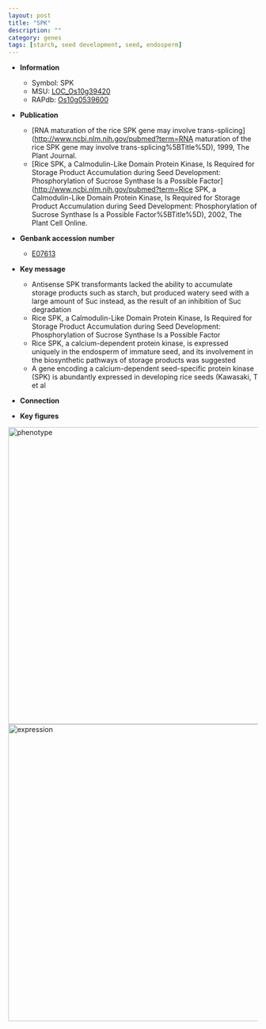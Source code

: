 ```yaml
---
layout: post
title: "SPK"
description: ""
category: genes
tags: [starch, seed development, seed, endosperm]
---
```


* **Information**  
    + Symbol: SPK  
    + MSU: [LOC_Os10g39420](http://rice.plantbiology.msu.edu/cgi-bin/ORF_infopage.cgi?orf=LOC_Os10g39420)  
    + RAPdb: [Os10g0539600](http://rapdb.dna.affrc.go.jp/viewer/gbrowse_details/irgsp1?name=Os10g0539600)  

* **Publication**  
    + [RNA maturation of the rice SPK gene may involve trans-splicing](http://www.ncbi.nlm.nih.gov/pubmed?term=RNA maturation of the rice SPK gene may involve trans-splicing%5BTitle%5D), 1999, The Plant Journal.
    + [Rice SPK, a Calmodulin-Like Domain Protein Kinase, Is Required for Storage Product Accumulation during Seed Development: Phosphorylation of Sucrose Synthase Is a Possible Factor](http://www.ncbi.nlm.nih.gov/pubmed?term=Rice SPK, a Calmodulin-Like Domain Protein Kinase, Is Required for Storage Product Accumulation during Seed Development: Phosphorylation of Sucrose Synthase Is a Possible Factor%5BTitle%5D), 2002, The Plant Cell Online.

* **Genbank accession number**  
    + [E07613](http://www.ncbi.nlm.nih.gov/nuccore/E07613)

* **Key message**  
    + Antisense SPK transformants lacked the ability to accumulate storage products such as starch, but produced watery seed with a large amount of Suc instead, as the result of an inhibition of Suc degradation
    + Rice SPK, a Calmodulin-Like Domain Protein Kinase, Is Required for Storage Product Accumulation during Seed Development: Phosphorylation of Sucrose Synthase Is a Possible Factor
    + Rice SPK, a calcium-dependent protein kinase, is expressed uniquely in the endosperm of immature seed, and its involvement in the biosynthetic pathways of storage products was suggested
    + A gene encoding a calcium-dependent seed-specific protein kinase (SPK) is abundantly expressed in developing rice seeds (Kawasaki, T et al

* **Connection**  

* **Key figures**  
<img src="http://funRiceGenes.github.io/images/SPK.pheno.png" alt="phenotype"  style="width: 600px;"/>

<img src="http://funRiceGenes.github.io/images/SPK.exp.png" alt="expression"  style="width: 600px;"/>



